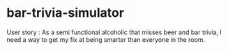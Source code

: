 # bar-trivia-simulator
User story :  As a semi functional alcoholic that misses beer and bar trivia, I need a way to get my fix at being smarter than everyone in the room.
